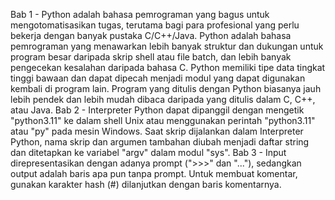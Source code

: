 Bab 1 - Python adalah bahasa pemrograman yang bagus untuk mengotomatisasikan tugas, terutama bagi para profesional yang perlu bekerja dengan banyak pustaka C/C++/Java. Python adalah bahasa pemrograman yang menawarkan lebih banyak struktur dan dukungan untuk program besar daripada skrip shell atau file batch, dan lebih banyak pengecekan kesalahan daripada bahasa C. Python memiliki tipe data tingkat tinggi bawaan dan dapat dipecah menjadi modul yang dapat digunakan kembali di program lain. Program yang ditulis dengan Python biasanya jauh lebih pendek dan lebih mudah dibaca daripada yang ditulis dalam C, C++, atau Java.
Bab 2 - Interpreter Python dapat dipanggil dengan mengetik "python3.11" ke dalam shell Unix atau menggunakan perintah "python3.11" atau "py" pada mesin Windows. Saat skrip dijalankan dalam Interpreter Python, nama skrip dan argumen tambahan diubah menjadi daftar string dan ditetapkan ke variabel "argv" dalam modul "sys".
Bab 3 - Input direpresentasikan dengan adanya prompt (">>>" dan "..."), sedangkan output adalah baris apa pun tanpa prompt. Untuk membuat komentar, gunakan karakter hash (#) dilanjutkan dengan baris komentarnya.